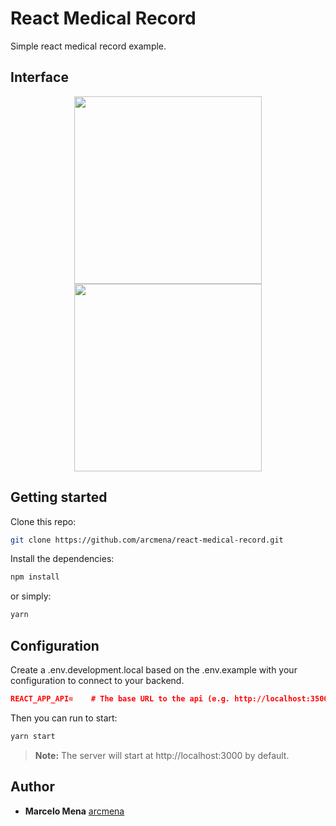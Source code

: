 # React Medical Record

Simple react medical record example.

## Interface

<div align="center">
    <img width="300" src="https://user-images.githubusercontent.com/57734796/92193331-6d752c00-ee3e-11ea-8b92-8ea5c6c3fd43.png"/>
    <img width="300" src="https://user-images.githubusercontent.com/57734796/92193402-a2817e80-ee3e-11ea-8fb9-f66a28ee508a.png"/>
</div>

## Getting started

Clone this repo:

```bash
git clone https://github.com/arcmena/react-medical-record.git
```

Install the dependencies:

```bash
npm install
```

or simply:

```bash
yarn
```

## Configuration

Create a .env.development.local based on the .env.example with your configuration to connect to your backend.

```json
REACT_APP_API=    # The base URL to the api (e.g. http://localhost:3500)
```

Then you can run to start:

```bash
yarn start
```

> **Note:** The server will start at http://localhost:3000 by default.

## Author

-   **Marcelo Mena** [arcmena](https://github.com/arcmena)

